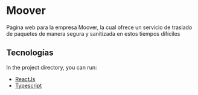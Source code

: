 # Moover

Pagina web para la empresa Moover, la cual ofrece un
servicio de traslado de paquetes de manera segura y sanitizada en estos tiempos difíciles

## Tecnologías

In the project directory, you can run:
 - [ReactJs](https://es.reactjs.org/)
 - [Typescript](https://www.typescriptlang.org/)



